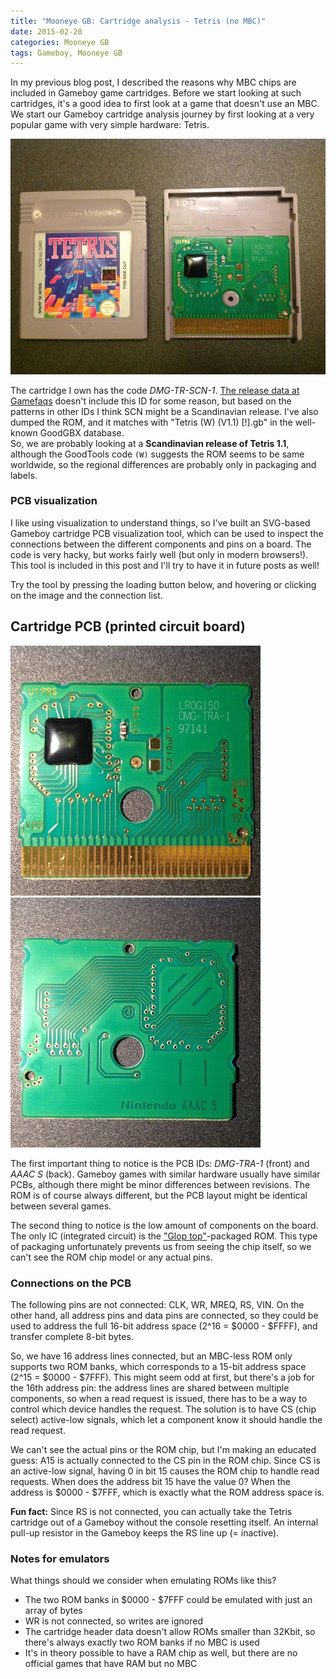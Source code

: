 ```yaml
---
title: "Mooneye GB: Cartridge analysis - Tetris (no MBC)"
date: 2015-02-28
categories: Mooneye GB
tags: Gameboy, Mooneye GB
---
```


In my previous blog post, I described the reasons why MBC chips are included in Gameboy game cartridges. Before we start looking at such cartridges, it's a good idea to first look at a game that doesn't use an MBC. We start our Gameboy cartridge analysis journey by first looking at a very popular game with very simple hardware: Tetris.

<p class="text-center">
<a href="/images/gameboy-boards/DMG-TRA-1.DMG-TR-SCN-1.jpg">
<img alt="" width="600" src="/images/gameboy-boards/DMG-TRA-1.DMG-TR-SCN-1.small.jpg">
</a>
</p>

The cartridge I own has the code *DMG-TR-SCN-1*. [The release data at Gamefaqs](http://www.gamefaqs.com/gameboy/585960-tetris/data) doesn't include this ID for some reason, but based on the patterns in other IDs I think SCN might be a Scandinavian release. I've also dumped the ROM, and it matches with "Tetris (W) (V1.1) [!].gb" in the well-known GoodGBX database.<br>
So, we are probably looking at a **Scandinavian release of Tetris 1.1**, although the GoodTools code `(W)` suggests the ROM seems to be same worldwide, so the regional differences are probably only in packaging and labels.

### PCB visualization

I like using visualization to understand things, so I've built an SVG-based Gameboy cartridge PCB visualization tool, which can be used to inspect the connections between the different components and pins on a board. The code is very hacky, but works fairly well (but only in modern browsers!). This tool is included in this post and I'll try to have it in future posts as well!

Try the tool by pressing the loading button below, and hovering or clicking on the image and the connection list.

## Cartridge PCB (printed circuit board)

<script src="/js/gb-pcb-vis.js"></script>
<div data-is="gbpcbvis" class="gbpcbvis">
  <noscript>
    <a href="/images/gameboy-boards/DMG-TRA-1.DMG-TR-SCN-1.front.jpg">
      <img alt="" width="400" src="/images/gameboy-boards/DMG-TRA-1.DMG-TR-SCN-1.front.small.jpg">
    </a>
    <a href="/images/gameboy-boards/DMG-TRA-1.DMG-TR-SCN-1.back.jpg">
      <img alt="" width="400" src="/images/gameboy-boards/DMG-TRA-1.DMG-TR-SCN-1.back.small.jpg">
    </a>
  </noscript>
</div>
<script>
  gbPcbVis.mount('gbpcbvis', {
    connections: gbPcbVis.connections.cartridge,
    images: [{
      thumb: '/images/gameboy-boards/DMG-TRA-1.DMG-TR-SCN-1.front.small.jpg',
      href: '/images/gameboy-boards/DMG-TRA-1.DMG-TR-SCN-1.front.jpg',
      svg: '/images/gameboy-boards/DMG-TRA-1.DMG-TR-SCN-1.front.svg'
    }, {
      thumb: '/images/gameboy-boards/DMG-TRA-1.DMG-TR-SCN-1.back.small.jpg',
      href: '/images/gameboy-boards/DMG-TRA-1.DMG-TR-SCN-1.back.jpg',
      svg: '/images/gameboy-boards/DMG-TRA-1.DMG-TR-SCN-1.back.svg'
    }]
  });
</script>

The first important thing to notice is the PCB IDs: *DMG-TRA-1* (front) and *AAAC S* (back). Gameboy games with similar hardware usually have similar PCBs, although there might be minor differences between revisions. The ROM is of course always different, but the PCB layout might be identical between several games.

The second thing to notice is the low amount of components on the board. The only IC (integrated circuit) is the ["Glop top"](http://en.wikipedia.org/wiki/Electronic_packaging#Glop-top)-packaged ROM. This type of packaging unfortunately prevents us from seeing the chip itself, so we can't see the ROM chip model or any actual pins.

### Connections on the PCB

The following pins are not connected: CLK, WR, MREQ, RS, VIN. On the other hand, all address pins and data pins are connected, so they could be used to address the full 16-bit address space (2^16 = $0000 - $FFFF), and transfer complete 8-bit bytes.

So, we have 16 address lines connected, but an MBC-less ROM only supports two ROM banks, which corresponds to a 15-bit address space (2^15 = $0000 - $7FFF). This might seem odd at first, but there's a job for the 16th address pin: the address lines are shared between multiple components, so when a read request is issued, there has to be a way to control which device handles the request. The solution is to have CS (chip select) active-low signals, which let a component know it should handle the read request.

We can't see the actual pins or the ROM chip, but I'm making an educated guess: A15 is actually connected to the CS pin in the ROM chip. Since CS is an active-low signal, having 0 in bit 15 causes the ROM chip to handle read requests. When does the address bit 15 have the value 0? When the address is $0000 - $7FFF, which is exactly what the ROM address space is.

**Fun fact:** Since RS is not connected, you can actually take the Tetris cartridge out of a Gameboy without the console resetting itself. An internal pull-up resistor in the Gameboy keeps the RS line up (= inactive).

### Notes for emulators

What things should we consider when emulating ROMs like this?

* The two ROM banks in $0000 - $7FFF could be emulated with just an array of bytes
* WR is not connected, so writes are ignored
* The cartridge header data doesn't allow ROMs smaller than 32Kbit, so there's always exactly two ROM banks if no MBC is used
* It's in theory possible to have a RAM chip as well, but there are no official games that have RAM but no MBC
